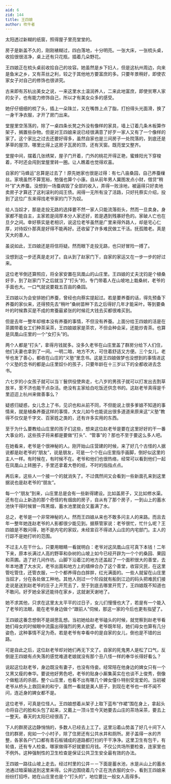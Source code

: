 ```yaml
---
aid: 6
zid: 144
title: 王四娘
author: 吹牛者
---
```


太阳透过新糊的纸窗，照得屋子里亮堂堂的。

房子是新盖不久的，刚刚裱糊过，四白落地，十分明亮。一张大床，一张梳头桌，收拾很很洁净，桌上还有只花瓶，插着几朵野花。

王四娘正在梳头桌前收拾自己的妆容。她虽然是乡下妇人，但是这杭州周边，向来是鱼米之乡，又有茶丝之利，较之于其他地方要富庶的多。只要年景稍好，即使农家女子对自己的修饰也很讲究。

古来即有苏杭出美女之说，一来这里水土温润养人，二来此地富庶，即使贫寒人家的女子，也有能力修饰自己，所以才有美女众多的感受。

她仔仔细细的梳了头，插上一朵珠兰，又在嘴唇上点了脂，打扮得头光面滑，换了一身干净衣服，才开了房门出来。

堂屋里空荡荡的，除了一桌四条长凳之外没有像样的家具，墙上订着几条木板算作架子，搁置些杂物。但是对王四娘来说已经很满意了好歹一家人又有了一个像样的家了。这个家比之过去还要好得多，虽然自家也是三间房子一处院落的，到底还是茅草的屋顶，哪里比得上这房子瓦房的顶，还有天窗。既亮堂又整齐。

堂屋中间，摆着几张绣架，屋子门开着，门外的桃花开得正艳，蜜蜂阳光下穿梭着，不时还会闯到堂屋里转一圈。让人瞧着也觉得欢喜。

自家的“马蜂运”总算是过去了！原先她家也很是过得：有七八亩桑园，自己养蚕缫丝。家境虽然不算宽裕，勉强也算个小康。自从前年男人冀图发点小财，借贷“稍叶”扩大养蚕。没想到一场蚕病毁了全部的收入，弄得一败涂地，被逼得只好卖地卖房子才算还了这利滚利的阎王债。闹得一无所有没了活路，只好托蔡实介绍，投到了这位广东来得找老爷家的门下为奴。

给人当奴才，那是走投无路的选择要不然一家人只能流落街头，然而一旦卖身。身家都不能自主，主家若是阔厚本分人家还好，若是遇到残暴好色的。家破人亡也在旦夕之间。幸好蔡实是老相识，说这位老爷虽然是广里来得外路人，却是宅心仁厚，对待奴仆那真是好得不能再好。还收留了许多难民做工干活。抚孤赡老。真是天大的善人。

虽说如此，王四娘还是将信将疑。然而眼下走投无路，也只好冒险一搏了。

没想到这一步还真是走对了。自从到了赵家门下，自家的家运又在一步一步的好过来。

这位老爷倒还算照应，将全家安置在凤凰山的山庄里。王四娘的丈夫沈钧是个植桑好手，到了赵家门下之后就当了“打头”的，专门带着人在山坡地上栽桑树，老爷的手面也大。一口气就说要栽五百亩的桑园。

王四娘以为会安排她们养蚕，曾经也向蔡实提起过。若是要养蚕的话，得先预备下养蚕的家伙来，还得预先去“稍叶”桑树苗种下去之后得好几年才能采叶。等到要桑叶的时候靠买是不成的育蚕最紧张的时候花大钱去买都很难买到。

但是去年一整年却根本没有养蚕的事情，不但没有养蚕。上面分给王四娘的活是在茶圃带着女工们种茶采茶，王四娘娘家是茶农，不但会种会采，还能炒青茶。也算是凤凰山庄里的一个“女打头”的。

两个人都是“打头”，拿得月钱就多。没多久老爷在山庄里盖了群房分给下人们住，他们夫妻也拿到了一间。一明二暗，地方不大，可住着舒适又方便。三个女儿，老爷也发了善心，都收在山庄的“义塾”里念书。这是王四娘做梦也没想到的事情进这个义塾的念书的都是山庄里奴仆的孩子，只要年龄在十三岁以下的全都收进去念书。

六七岁的小女孩子就可以当丫鬟供役使奔走，七八岁的男孩子就可以打发出去割草放羊，至不济也能干点杂活。绝没有主家给白吃饭还供念书的。这赵老爷真得是千里迢迢上杭州来做善事么？

疑惑归疑惑，女儿念上了书，见识也和从前不同，不但能说上很多爹娘不知道的事情来，就是植桑养蚕这样的事情，大女儿如今也能说出很多道道来原来这“义塾”教得不仅仅是千字文、百家姓之类的，还有许多实用的东西。

至于为什么要教给山庄里的孩子们这些，想来这位赵老爷是要在这里好好的干一番大事业的，这些孩子将来都是要做“打头”、“管事”的？那也不至于要这么多人吧。

在她看来，老爷是个很神秘的人。刚开始山庄营建的时候，来了好几个古怪的人据说都是赵老爷的“朋友”，说是朋友，可是一个个在山庄里指手画脚，倒好似这里的主人一样。有时候在，有时候不在。老爷和他们也很热络，经常可以看到他们一起在凤凰山上转圈子，手里还拿着大卷的纸，不时的指指点点。

再后来，这些人一个接一个的就消失了。不过偶然间又会看到一些新面孔来到这里据说也是赵老爷的“朋友”。

每一个“朋友”到来，山庄里总是会有一些新得建设。比如盖房子，又比如修水渠。还有在山上新造的那个奇怪的有烟囱的房子，自从有了那个房子，一到山上的蓄水池快干得时候冒一阵黑烟，蓄水池里就会又蓄满了水。

总之，老爷是一个非常神秘的人。然而王四娘从来也不敢多问主人的来路。而且去年一整年她连赵老爷的人影都很少能见到。据蔡管家说：老爷很忙，忙什么呢？王四娘是不敢问得，她不是内宅的家奴，未经宣召不得进入山庄的内宅部门。主人的行踪不是她打听的范围。

不过主人在干什么，只要用眼睛一看就明白：老爷对这凤凰山庄可真下本钱！二年下来，原本长满过人高的野草和杂树的山坡上如今已经开辟为一个个的桑园、果园和茶圃。造了好几间作坊。山脚下沿着江的地方还盖起了一个面积很大的善堂，去年本地遭了大水灾，老爷出面和地方上的缙绅合办了这个善堂，收容灾民，在这里管吃管住，还管衣服，一个个都养得白白胖胖，红光满面的。一些人就留在山庄里当奴才，分在各处做工种地。其他人则过一个阶段就有船到江边的码头把难民们接走说是送到赵老爷的庄子上开荒去了，至于到底去哪里开荒了，王四娘既不知道也不敢问。好歹她全家还能待在家乡，这就谢天谢地了。

她不求其他，只求在这里太太平平的过日子，女儿们慢慢也大了，若是有一个能入了老爷的法眼，能在老爷身边做个“跟前人”伺候，那这一家的今后也更有指望了。

王四娘这番念想倒不是胡思乱想。当初她给赵老爷磕头的时候，就觉察到赵老爷看她们母女的时候眼中流露出得强烈的男人欲望。老爷既年轻，她们母女也算有几分姿色，这种事情不足为奇。若是老爷有幸看中的是自家的女儿，倒也是不错的出路。

可是自此之后，这位赵老爷却对她们再无下文了。自家的死鬼男人是松了口气，反倒是王四娘有点失落的感觉难道老娘就没有那个丑八怪一样的奉华长得好看么？

说起这位赵老爷，身边既没有妻子，也没有侍妾。经常陪在他身边的婢女只有一个又黑又瘦的奉华。要说他好男色吧，老爷的贴身小厮集英实在也谈不上俊秀，倒像个做粗活的杀胚。整个山庄里，也看不出有哪几个婢女僮仆特别受宠爱的。当初被老爷从桥头上救回来的和宁，虽然一看就是美人胚子，到现在老爷也一样不闻不问，连近身的婢女都不是。

这位老爷，可真是位怪人。王四娘想着从架子上取下蓝布“作裙”围在身上，拿起头巾将自己的脸和头包了起来，又戴上一顶斗笠今天她要去山庄的茶场采茶，要去上一整天。春天的太阳已经很高了。

下人的群房这边静悄悄的，多数人已经去上工了。这里沿着山势盖了好几十间下人住的群房，宛如一个小村子，除了住房还有公共水井和厕所。房子盖得一水的齐整，各家各户门口都有青石板铺成的道路都打扫的干干净净。这里卫生有包干，有轮值，还有专人检查。哪家做得不好就要扣月钱。不仅公共场所要检查，连家里也不例外。这种强制性的卫生检查是保证公共卫生安全最有效的办法。

王四娘一路往山坡上走去。经过村里的公井－－下面是蓄水池，水是从山上的蓄水池通过暗渠输送到这里来得。公井边围绕着几个正在洗衣服的女仆，看到王四娘来纷纷打招呼。她在山庄里也是个“打头的”，地位要比一般女人高得多。
